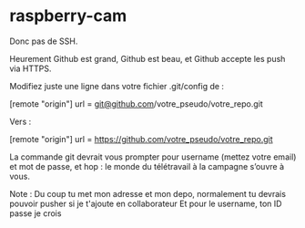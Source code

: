 raspberry-cam
=============
Donc pas de SSH.

Heurement Github est grand, Github est beau, et Github accepte les push via HTTPS.

Modifiez juste une ligne dans votre fichier .git/config de :

[remote "origin"]
	url = git@github.com/votre_pseudo/votre_repo.git

Vers :

[remote "origin"]
	url = https://github.com/votre_pseudo/votre_repo.git

La commande git devrait vous prompter pour username (mettez votre email) et mot de passe, et hop : le monde du télétravail à la campagne s’ouvre à vous.

Note : Du coup tu met mon adresse et mon depo, normalement tu devrais pouvoir pusher si je t'ajoute en collaborateur
Et pour le username, ton ID passe je crois
